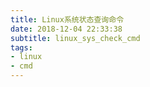 ```yaml
---
title: Linux系统状态查询命令
date: 2018-12-04 22:33:38
subtitle: linux_sys_check_cmd
tags:
- linux
- cmd
---
```


